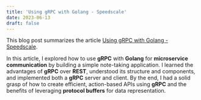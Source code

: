 ```yaml
---
title: 'Using gRPC with Golang - Speedscale'
date: 2023-06-13
draft: false
---
```


This blog post summarizes the article [Using gRPC with Golang - Speedscale](https://speedscale.com/2022/05/03/using-grpc-with-golang/).

In this article, I explored how to use **gRPC** with **Golang** for **microservice communication** by building a simple note-taking application. I learned the advantages of **gRPC** over **REST**, understood its structure and components, and implemented both a **gRPC** server and client. By the end, I had a solid grasp of how to create efficient, action-based APIs using **gRPC** and the benefits of leveraging **protocol buffers** for data representation.

